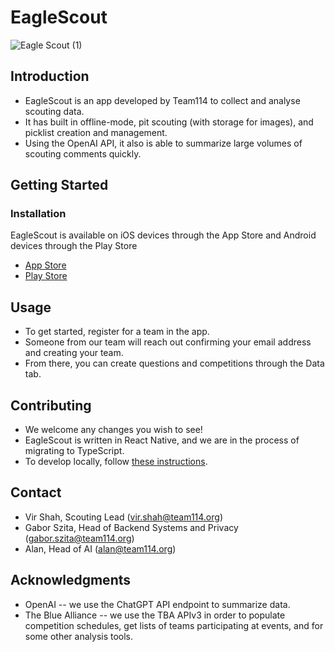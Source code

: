 # EagleScout

![Eagle Scout (1)](https://github.com/EagleScoutDev/EagleScout/assets/53363059/12968b92-e4ee-4aee-865b-98c7c75e06a7)


## Introduction
- EagleScout is an app developed by Team114 to collect and analyse scouting data.
- It has built in offline-mode, pit scouting (with storage for images), and picklist creation and management.
- Using the OpenAI API, it also is able to summarize large volumes of scouting comments quickly.

## Getting Started

### Installation

EagleScout is available on iOS devices through the App Store and Android devices through the Play Store
* [App Store](https://apps.apple.com/us/app/eaglescout/id6447322775)
* [Play Store](https://play.google.com/store/apps/details?id=com.eaglescout&pli=1)


## Usage
- To get started, register for a team in the app.
-   Someone from our team will reach out confirming your email address and creating your team.
- From there, you can create questions and competitions through the Data tab.

## Contributing
- We welcome any changes you wish to see!
- EagleScout is written in React Native, and we are in the process of migrating to TypeScript.
- To develop locally, follow [these instructions](app/README.md).

## Contact
- Vir Shah, Scouting Lead (vir.shah@team114.org)
- Gabor Szita, Head of Backend Systems and Privacy (gabor.szita@team114.org)
- Alan, Head of AI (alan@team114.org)

## Acknowledgments
- OpenAI -- we use the ChatGPT API endpoint to summarize data.
- The Blue Alliance -- we use the TBA APIv3 in order to populate competition schedules, get lists of teams participating at events, and for some other analysis tools.
